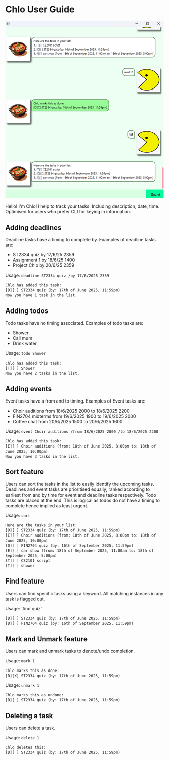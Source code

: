 # Chlo User Guide

![Ui.png](./Ui.png)

Hello! I'm Chlo! I help to track your tasks. Including description, date, time. Optimised for users who prefer CLI for keying in information.

## Adding deadlines

Deadline tasks have a timing to complete by. Examples of deadline tasks are:
- ST2334 quiz by 17/6/25 2359
- Assignment 1 by 18/6/25 1400
- Project Chlo by 20/6/25 2359

Usage: `deadline ST2334 quiz /by 17/6/2025 2359`

```
Chlo has added this task:
[D][ ] ST2334 quiz (by: 17th of June 2025, 11:59pm)
Now you have 1 task in the list.
```
## Adding todos

Todo tasks have no timing associated. Examples of todo tasks are:
- Shower
- Call mum
- Drink water

Usage: `todo Shower`

```
Chlo has added this task:
[T][ ] Shower
Now you have 2 tasks in the list.
```
## Adding events

Event tasks have a from and to timing. Examples of Event tasks are:
- Choir auditions from 18/6/2025 2000 to 18/6/2025 2200
- FIN2704 midterms from 19/6/2025 1900 to 19/6/2025 2000
- Coffee chat from 20/6/2025 1500 to 20/6/2025 1600

Usage: `event Choir auditions /from 18/6/2025 2000 /to 18/6/2025 2200`

```
Chlo has added this task:
[E][ ] Choir auditions (from: 18th of June 2025, 8:00pm to: 18th of June 2025, 10:00pm)
Now you have 3 tasks in the list.
```
## Sort feature

Users can sort the tasks in the list to easily identify the upcoming tasks. Deadlines and event tasks are 
prioritised equally, ranked according to earliest from and by time for event and deadline tasks respectively.
Todo tasks are placed at the end. This is logical as todos do not have a timing to complete hence implied as least urgent.

Usage: `sort`

```
Here are the tasks in your list:
[D][ ] ST2334 quiz (by: 17th of June 2025, 11:59pm)
[E][ ] Choir auditions (from: 18th of June 2025, 8:00pm to: 18th of June 2025, 10:00pm)
[D][ ] FIN2704 quiz (by: 16th of September 2025, 11:59pm)
[E][ ] car show (from: 18th of September 2025, 11:00am to: 18th of September 2025, 5:00pm)
[T][ ] CS2101 script
[T][ ] shower
```

## Find feature

Users can find specific tasks using a keyword. All matching instances in any task is flagged out.

Usage: 'find quiz'

```
[D][ ] ST2334 quiz (by: 17th of June 2025, 11:59pm)
[D][ ] FIN2704 quiz (by: 16th of September 2025, 11:59pm)
```

## Mark and Unmark feature

Users can mark and unmark tasks to denote/undo completion.

Usage: `mark 1`
```
Chlo marks this as done:
[D][X] ST2334 quiz (by: 17th of June 2025, 11:59pm)
```
Usage: `unmark 1`
```
Chlo marks this as undone:
[D][ ] ST2334 quiz (by: 17th of June 2025, 11:59pm)
```

## Deleting a task

Users can delete a task.

Usage: `delete 1`
```
Chlo deletes this:
[D][ ] ST2334 quiz (by: 17th of June 2025, 11:59pm)
```